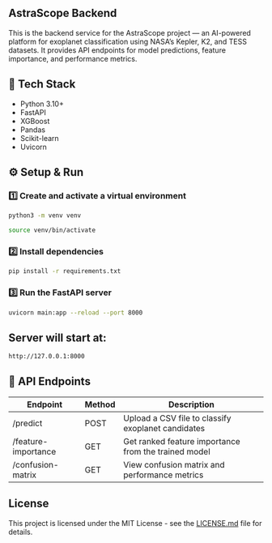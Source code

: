 ## AstraScope Backend

This is the backend service for the AstraScope project — an AI-powered platform for exoplanet classification using NASA’s Kepler, K2, and TESS datasets.
It provides API endpoints for model predictions, feature importance, and performance metrics.

## 🧠 Tech Stack

- Python 3.10+
- FastAPI
- XGBoost
- Pandas
- Scikit-learn
- Uvicorn

## ⚙️ Setup & Run
### 1️⃣ Create and activate a virtual environment

```bash
python3 -m venv venv
```

```bash
source venv/bin/activate
```

### 2️⃣ Install dependencies

```bash
pip install -r requirements.txt
```

### 3️⃣ Run the FastAPI server

```bash
uvicorn main:app --reload --port 8000
```



## Server will start at:

```bash
http://127.0.0.1:8000
```

## 📡 API Endpoints

| Endpoint | Method | Description |
|----------|--------|-------------|
| /predict | POST | Upload a CSV file to classify exoplanet candidates |
| /feature-importance | GET | Get ranked feature importance from the trained model |
| /confusion-matrix | GET | View confusion matrix and performance metrics |


## License

This project is licensed under the MIT License - see the [LICENSE.md](LICENSE.md) file for details.
